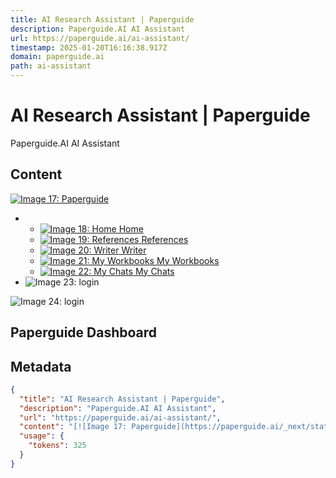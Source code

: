 ```yaml
---
title: AI Research Assistant | Paperguide
description: Paperguide.AI AI Assistant
url: https://paperguide.ai/ai-assistant/
timestamp: 2025-01-20T16:16:38.917Z
domain: paperguide.ai
path: ai-assistant
---
```


# AI Research Assistant | Paperguide


Paperguide.AI AI Assistant


## Content

[![Image 17: Paperguide](https://paperguide.ai/_next/static/media/logo-small.c51cce96.svg)](https://paperguide.ai/)

*   *   [![Image 18: Home](https://paperguide.ai/_next/static/media/home-outline.1ba6f5c0.svg) Home](https://paperguide.ai/)
    *   [![Image 19: References](https://paperguide.ai/_next/static/media/folder-outline.0b0d8198.svg) References](https://paperguide.ai/references/)
    *   [![Image 20: Writer](https://paperguide.ai/_next/static/media/writer-outline.3c74977c.svg) Writer](https://paperguide.ai/writer/)
    *   [![Image 21: My Workbooks](https://paperguide.ai/_next/static/media/workbook-outline.63492652.svg) My Workbooks](https://paperguide.ai/workbooks/)
    *   [![Image 22: My Chats](https://paperguide.ai/_next/static/media/chat-solid.cf11e3fc.svg) My Chats](https://paperguide.ai/ai-assistant/)
*   ![Image 23: login](https://paperguide.ai/assets/svgs/login-icon.svg)
    

![Image 24: login](https://paperguide.ai/assets/svgs/login-icon.svg)

Paperguide Dashboard
--------------------

## Metadata

```json
{
  "title": "AI Research Assistant | Paperguide",
  "description": "Paperguide.AI AI Assistant",
  "url": "https://paperguide.ai/ai-assistant/",
  "content": "[![Image 17: Paperguide](https://paperguide.ai/_next/static/media/logo-small.c51cce96.svg)](https://paperguide.ai/)\n\n*   *   [![Image 18: Home](https://paperguide.ai/_next/static/media/home-outline.1ba6f5c0.svg) Home](https://paperguide.ai/)\n    *   [![Image 19: References](https://paperguide.ai/_next/static/media/folder-outline.0b0d8198.svg) References](https://paperguide.ai/references/)\n    *   [![Image 20: Writer](https://paperguide.ai/_next/static/media/writer-outline.3c74977c.svg) Writer](https://paperguide.ai/writer/)\n    *   [![Image 21: My Workbooks](https://paperguide.ai/_next/static/media/workbook-outline.63492652.svg) My Workbooks](https://paperguide.ai/workbooks/)\n    *   [![Image 22: My Chats](https://paperguide.ai/_next/static/media/chat-solid.cf11e3fc.svg) My Chats](https://paperguide.ai/ai-assistant/)\n*   ![Image 23: login](https://paperguide.ai/assets/svgs/login-icon.svg)\n    \n\n![Image 24: login](https://paperguide.ai/assets/svgs/login-icon.svg)\n\nPaperguide Dashboard\n--------------------",
  "usage": {
    "tokens": 325
  }
}
```
